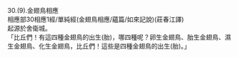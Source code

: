 30.(9).金翅鳥相應  
相應部30相應1經/單純經(金翅鳥相應/蘊篇/如來記說)(莊春江譯)  
起源於舍衛城。  
「比丘們！有這四種金翅鳥的出生(胎)，哪四種呢？卵生金翅鳥、胎生金翅鳥、濕生金翅鳥、化生金翅鳥，比丘們！這些是四種金翅鳥的出生(胎)。」  
  
  
